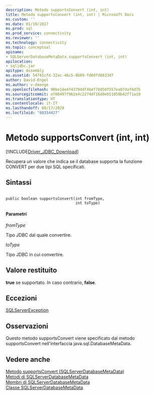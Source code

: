 ```yaml
---
description: Metodo supportsConvert (int, int)
title: Metodo supportsConvert (int, int) | Microsoft Docs
ms.custom: ''
ms.date: 01/19/2017
ms.prod: sql
ms.prod_service: connectivity
ms.reviewer: ''
ms.technology: connectivity
ms.topic: conceptual
apiname:
- SQLServerDatabaseMetaData.supportsConvert (int, int)
apilocation:
- sqljdbc.jar
apitype: Assembly
ms.assetid: 54741cfd-32ac-46c5-8b09-fd60fd8833d7
author: David-Engel
ms.author: v-daenge
ms.openlocfilehash: 90be1de4f43794df4b4f78d50f557ea87daf6d7b
ms.sourcegitcommit: e700497f962e4c2274df16d9e651059b42ff1a10
ms.translationtype: HT
ms.contentlocale: it-IT
ms.lasthandoff: 08/17/2020
ms.locfileid: "88354427"
---
```

# <a name="supportsconvert-method-int-int"></a>Metodo supportsConvert (int, int)
[!INCLUDE[Driver_JDBC_Download](../../../includes/driver_jdbc_download.md)]

  Recupera un valore che indica se il database supporta la funzione CONVERT per due tipi SQL specificati.  
  
## <a name="syntax"></a>Sintassi  
  
```  
  
public boolean supportsConvert(int fromType,  
                               int toType)  
```  
  
#### <a name="parameters"></a>Parametri  
 *fromType*  
  
 Tipo JDBC dal quale convertire.  
  
 *toType*  
  
 Tipo JDBC in cui convertire.  
  
## <a name="return-value"></a>Valore restituito  
 **true** se supportato. In caso contrario, **false**.  
  
## <a name="exceptions"></a>Eccezioni  
 [SQLServerException](../../../connect/jdbc/reference/sqlserverexception-class.md)  
  
## <a name="remarks"></a>Osservazioni  
 Questo metodo supportsConvert viene specificato dal metodo supportsConvert nell'interfaccia java.sql.DatabaseMetaData.  
  
## <a name="see-also"></a>Vedere anche  
 [Metodo supportsConvert &#40;SQLServerDatabaseMetaData&#41;](../../../connect/jdbc/reference/supportsconvert-method-sqlserverdatabasemetadata.md)   
 [Metodi di SQLServerDatabaseMetaData](../../../connect/jdbc/reference/sqlserverdatabasemetadata-methods.md)   
 [Membri di SQLServerDatabaseMetaData](../../../connect/jdbc/reference/sqlserverdatabasemetadata-members.md)   
 [Classe SQLServerDatabaseMetaData](../../../connect/jdbc/reference/sqlserverdatabasemetadata-class.md)  
  
  
